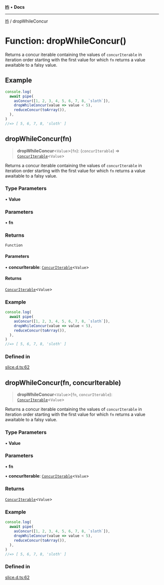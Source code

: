 [**lfi**](../readme.md) • **Docs**

---

[lfi](../globals.md) / dropWhileConcur

# Function: dropWhileConcur()

Returns a concur iterable containing the values of `concurIterable` in iteration
order starting with the first value for which `fn` returns a value awaitable to
a falsy value.

## Example

```js
console.log(
  await pipe(
    asConcur([1, 2, 3, 4, 5, 6, 7, 8, `sloth`]),
    dropWhileConcur(value => value < 5),
    reduceConcur(toArray()),
  ),
)
//=> [ 5, 6, 7, 8, 'sloth' ]
```

## dropWhileConcur(fn)

> **dropWhileConcur**\<`Value`\>(`fn`): (`concurIterable`) =>
> [`ConcurIterable`](../type-aliases/ConcurIterable.md)\<`Value`\>

Returns a concur iterable containing the values of `concurIterable` in iteration
order starting with the first value for which `fn` returns a value awaitable to
a falsy value.

### Type Parameters

• **Value**

### Parameters

• **fn**

### Returns

`Function`

#### Parameters

• **concurIterable**:
[`ConcurIterable`](../type-aliases/ConcurIterable.md)\<`Value`\>

#### Returns

[`ConcurIterable`](../type-aliases/ConcurIterable.md)\<`Value`\>

### Example

```js
console.log(
  await pipe(
    asConcur([1, 2, 3, 4, 5, 6, 7, 8, `sloth`]),
    dropWhileConcur(value => value < 5),
    reduceConcur(toArray()),
  ),
)
//=> [ 5, 6, 7, 8, 'sloth' ]
```

### Defined in

[slice.d.ts:62](https://github.com/TomerAberbach/lfi/blob/c9ef1bf4d1040d7f49c52b70b358c019e55f524d/src/operations/slice.d.ts#L62)

## dropWhileConcur(fn, concurIterable)

> **dropWhileConcur**\<`Value`\>(`fn`, `concurIterable`):
> [`ConcurIterable`](../type-aliases/ConcurIterable.md)\<`Value`\>

Returns a concur iterable containing the values of `concurIterable` in iteration
order starting with the first value for which `fn` returns a value awaitable to
a falsy value.

### Type Parameters

• **Value**

### Parameters

• **fn**

• **concurIterable**:
[`ConcurIterable`](../type-aliases/ConcurIterable.md)\<`Value`\>

### Returns

[`ConcurIterable`](../type-aliases/ConcurIterable.md)\<`Value`\>

### Example

```js
console.log(
  await pipe(
    asConcur([1, 2, 3, 4, 5, 6, 7, 8, `sloth`]),
    dropWhileConcur(value => value < 5),
    reduceConcur(toArray()),
  ),
)
//=> [ 5, 6, 7, 8, 'sloth' ]
```

### Defined in

[slice.d.ts:62](https://github.com/TomerAberbach/lfi/blob/c9ef1bf4d1040d7f49c52b70b358c019e55f524d/src/operations/slice.d.ts#L62)

